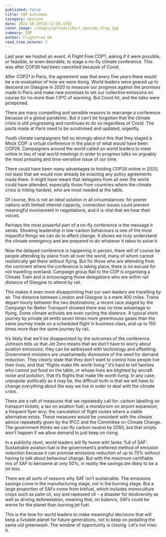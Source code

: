 ```yaml
---
published: false
title: COP outcomes
category: opinion
date: 2021-10-29T15:12:03.438Z
cover_image: /images/uploads/10oct_episode_blog.jpg
summary: COP
author: FlightFree UK
read_time_minute: 3
---
```

Last year we hosted an event, A Flight Free COP?, asking if it were possible, or feasible, or even desirable, to stage a no-fly climate conference. This was after COP26 had been cancelled because of Covid. 

After COP21 in Paris, the agreement was that every five years there would be a re-evaluation of how we were doing. World leaders were geared up to descend on Glasgow in 2020 to measure our progress against the promises made in Paris and make new promises to set our collective emissions on course for no more than 1.5ºC of warming. But Covid hit, and the talks were postponed.

There are many compelling and sensible reasons to rearrange a conference because of a global pandemic. But it can’t be forgotten that the climate crisis is still progressing and continues to do so regardless of Covid. The pacts made at Paris need to be scrutinised and updated, urgently. 

Youth climate campaigners felt so strongly about this that they staged a Mock COP: a virtual conference in the place of what would have been COP26. Campaigners around the world called on world leaders to meet online in lieu of real-world meetings in order to progress talks on arguably the most pressing and time-sensitive issue of our time.

There could have been many advantages to holding COP26 online in 2020, not least that we would now already be enacting any policy agreements made there. It might have meant that delegates from all over the world could have attended, especially those from countries where the climate crisis is hitting hardest, who are most needed at the table. 

Of course, this is not an ideal solution in all circumstances: for poorer nations with limited internet capacity, connection issues could prevent meaningful involvement in negotiations, and it is vital that we hear their voices. 

Perhaps the most powerful part of a no-fly conference is the message it sends. Showing leadership in low-carbon behaviours is one of the most impactful things we can do to affect change. It shows we truly understand the climate emergency and are prepared to do whatever it takes to solve it.

Now the delayed conference is happening in person, there will of course be people attending by plane from all over the world, many of whom cannot realistically get there without flying. But for those who are attending from the continent where the conference is taking place, there is no excuse for not travelling overland. Campaign group Rail to the COP is organising a Climate Train and is encouraging those delegations who are within rail distance of Glasgow to attend by rail. 

This makes it even more disappointing that our own leaders are travelling by air. The distance between London and Glasgow is a mere 400 miles. Trains depart hourly between the two destinations; a recent race staged by the Campaign for Better Transport showed there was no time advantage to flying. Some climate activists are even cycling the distance. A typical short journey by private jet emits seven times more greenhouse gases than the same journey made on a scheduled flight in business class, and up to 150 times more than the same journey by rail.

It’s likely that we'll be disappointed by the outcomes of the conference. Johnson tells us that Jet Zero means that we don't have to worry about aviation emissions; they can be addressed with technology and offsetting. Government ministers are unashamedly dismissive of the need for demand reduction. They clearly state that they don’t want to control how people live their lives, and that “flights make life worth living.” It’s hard to tell families who cannot put food on the table, or whose lives are blighted by aircraft noise and pollution, that it’s flights that make life worth living. In any case, unpopular politically as it may be, the difficult truth is that we will have to change *everything* about the way we live in order to deal with the climate crisis. 

There are a raft of measures that we repeatedly call for: carbon labelling on transport tickets; a tax on aviation fuel; a moratorium on airport expansion; a frequent flyer levy; the cancelation of flight routes where a viable alternative exists. These measures would be consistent with the climate advice repeatedly given by the IPCC and the Committee on Climate Change. The government thinks we can fly carbon neutral by 2050, but that simply won’t happen if we allow demand to just keep on rising. 

In a publicity stunt, world leaders will fly home with tanks ‘full of SAF’. Sustainable aviation fuel is the government’s preferred method of emission reduction because it can promise emissions reduction of up to 70% without having to talk about behaviour change. But with the maximum certifiable mix of SAF to kerosene at only 50%, in reality the savings are likely to be a lot less.

There are all sorts of reasons why SAF isn’t sustainable. The emissions savings come in the manufacturing stage, not in the burning stage. But a large proportion of SAFs come from biofuel, which includes monoculture crops such as palm oil, soy and rapeseed oil – a disaster for biodiversity as well as driving deforestation, meaning that, on balance, SAFs could be worse for the planet than burning jet fuel. 

This is the time for world leaders to make meaningful decisions that will keep a liveable planet for future generations, not to keep on pedalling the same old greenwash. The window of opportunity is closing. Let’s not miss it.